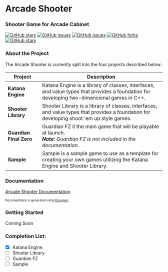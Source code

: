 # Arcade Shooter
### Shooter Game for Arcade Cabinet

[![GitHub stars](https://img.shields.io/badge/build-passing-brightgreen.svg?style=flat-square)](https://github.com/RDAppel/ArcadeShooter)
[![GitHub issues](https://img.shields.io/github/issues/RDAppel/ArcadeShooter.svg?style=flat-square)](https://github.com/RDAppel/ArcadeShooter/issues)
[![GitHub issues](https://img.shields.io/github/issues-closed/RDAppel/ArcadeShooter.svg?style=flat-square)](https://github.com/RDAppel/ArcadeShooter/issues)
[![GitHub forks](https://img.shields.io/github/forks/RDAppel/ArcadeShooter.svg?style=flat-square)](https://github.com/RDAppel/ArcadeShooter/network)
[![GitHub stars](https://img.shields.io/github/stars/RDAppel/ArcadeShooter.svg?style=flat-square)](https://github.com/RDAppel/ArcadeShooter/stargazers)

### About the Project
The Arcade Shooter is currently split into the four projects described below:

| **Project**             | **Description** |
| ----------------------- | --------------- |
| **Katana Engine**       | Katana Engine is a library of classes, interfaces, and value types that provides a foundation for developing two-dimensional games in C++. |
| **Shooter Library**     | Shooter Library is a library of classes, interfaces, and value types that provides a foundation for developing shoot 'em up style games. |
| **Guardian Final Zero** | Guardian FZ it the main game that will be playable at launch. <br>_**Note:** Guardian FZ is not included in the documentation._ |
| **Sample**              | Sample is a sample game to use as a template for creating your own games utilizing the Katana Engine and Shooter Library. |

### Documentation
[Arcade Shooter Documentation](http://ryan-appel.com/arcade_shooter/api/)

<sub><sup>Documentation is generated using [Doxygen](http://www.stack.nl/~dimitri/doxygen/index.html).</sup></sub>

### Getting Started

Coming Soon

### Completion List:
- [x] Katana Engine
- [ ] Shooter Library
- [ ] Guardian FZ
- [ ] Sample
